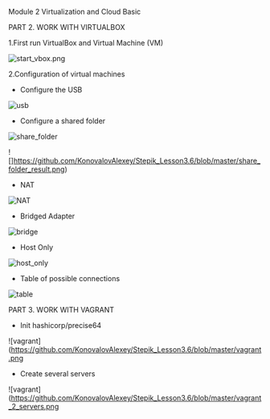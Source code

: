 ﻿Module 2 Virtualization and Cloud Basic

PART 2. WORK WITH VIRTUALBOX

1.First run VirtualBox and Virtual Machine (VM)

![start_vbox.png](https://github.com/KonovalovAlexey/Stepik_Lesson3.6/blob/master/start_vbox.png)

2.Configuration of virtual machines

- Configure the USB

![usb](https://github.com/KonovalovAlexey/Stepik_Lesson3.6/blob/master/usb.png)

- Configure a shared folder

![share_folder](https://github.com/KonovalovAlexey/Stepik_Lesson3.6/blob/master/share_folder.png)

![]https://github.com/KonovalovAlexey/Stepik_Lesson3.6/blob/master/share_folder_result.png)

- NAT

![NAT](https://github.com/KonovalovAlexey/Stepik_Lesson3.6/blob/master/NAT.png)


- Bridged Adapter

![bridge](https://github.com/KonovalovAlexey/Stepik_Lesson3.6/blob/master/bridge.png)

- Host Only
                 
![host_only](https://github.com/KonovalovAlexey/Stepik_Lesson3.6/blob/master/host_only.png)

- Table of possible connections  

![table](https://github.com/KonovalovAlexey/Stepik_Lesson3.6/blob/master/table.png)


PART 3. WORK WITH VAGRANT

- Init hashicorp/precise64

![vagrant](https://github.com/KonovalovAlexey/Stepik_Lesson3.6/blob/master/vagrant.png

- Create several servers

![vagrant](https://github.com/KonovalovAlexey/Stepik_Lesson3.6/blob/master/vagrant_2_servers.png
